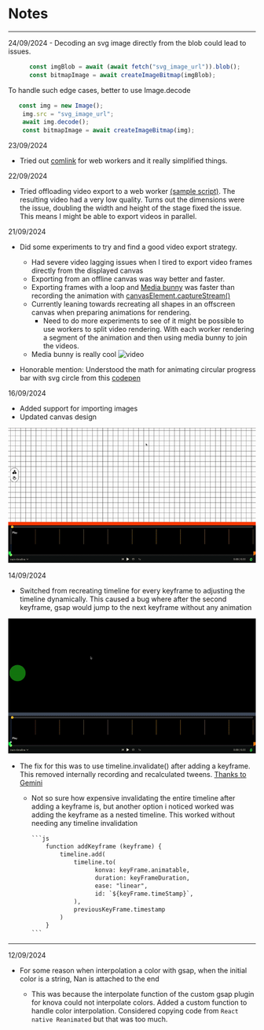 # Notes

<hr />
24/09/2024
- Decoding an svg image directly from the blob could lead to  issues.

  ```ts
        const imgBlob = await (await fetch("svg_image_url")).blob();
        const bitmapImage = await createImageBitmap(imgBlob);
  ```

  To handle such edge cases, better to use Image.decode

  ```ts
     const img = new Image();
      img.src = "svg_image_url";
      await img.decode();
      const bitmapImage = await createImageBitmap(img);
  ```

23/09/2024

- Tried out [comlink](https://github.com/GoogleChromeLabs/comlink) for web workers and it really simplified things.

22/09/2024

- Tried offloading video export to a web worker [(sample script)](https://gist.github.com/uwemneku/53da519d8f602098c9fb7dacba53a672). The resulting video had a very low quality. Turns out the dimensions were the issue, doubling the width and height of the stage fixed the issue.
This means I might be able to export videos in parallel.

21/09/2024

- Did some experiments to try and find a good video export strategy.
  - Had severe video lagging issues when I tired to export video frames directly from the displayed canvas
  - Exporting from an offline canvas was way better and faster.
  - Exporting frames with a loop and [Media bunny](https://mediabunny.dev/examples/procedural-generation/) was faster than recording the animation with [canvasElement.captureStream()](https://developer.mozilla.org/en-US/docs/Web/API/HTMLCanvasElement/captureStream)
  - Currently leaning towards recreating all shapes in an offscreen canvas when preparing animations for rendering.
    - Need to do more experiments to see of it might be possible to use workers to split video rendering.
        With each worker rendering a segment of the animation and then using media bunny to join the videos.
  - Media bunny is really cool
  ![video](./docs/assets/export.gif "Video export")

- Honorable mention: Understood the math for animating circular progress bar with svg circle from this [codepen](https://codepen.io/JMChristensen/pen/AGbeEy?editors=1111)

16/09/2024

- Added support for importing images
- Updated canvas design
<img src="./docs/assets/ezgif-2e8bcf8acdc3cd.gif" alt="">

14/09/2024

- Switched from recreating timeline for every keyframe to adjusting the timeline dynamically. This caused a bug where after the second keyframe, gsap would jump to the next keyframe without any animation

<img src="./docs/assets/ezgif-6c0d5d1d59ebd8.gif" alt="bug gif" />

- The fix for this was to use timeline.invalidate() after adding a keyframe. This removed internally recording and recalculated tweens. [Thanks to Gemini](https://share.google/aimode/d90IQATrmRZCRKkDl)

  - Not so sure how expensive invalidating the entire timeline after  adding a keyframe is, but another option i noticed worked was adding the keyframe as a nested timeline. This worked without needing any timeline invalidation

        ```js
            function addKeyframe (keyframe) {
                timeline.add(
                    timeline.to(
                          konva: keyFrame.animatable,
                          duration: keyFrameDuration,
                          ease: "linear",
                          id: `${keyFrame.timeStamp}`,
                    ),
                    previousKeyFrame.timestamp
                )
            }
        ```

<hr />
12/09/2024

- For some reason when interpolation a color with gsap, when the initial color is a string, Nan is attached to the end

  - This was because the interpolate function of the custom gsap plugin for knova could not interpolate colors. Added a custom function to handle color interpolation. Considered copying code from `React native Reanimated` but that was too much.
